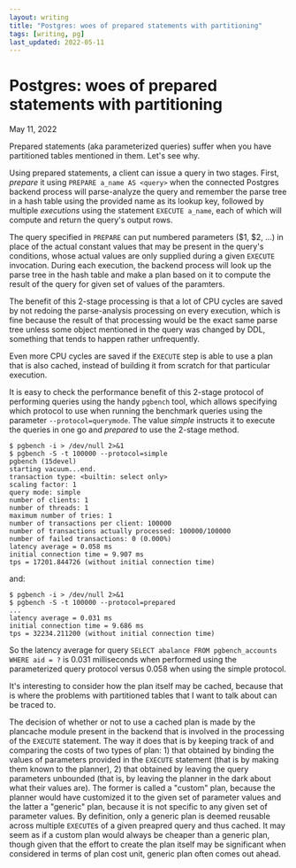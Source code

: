 ```yaml
---
layout: writing
title: "Postgres: woes of prepared statements with partitioning"
tags: [writing, pg]
last_updated: 2022-05-11
---
```

# Postgres: woes of prepared statements with partitioning

May 11, 2022

Prepared statements (aka parameterized queries) suffer when you have partitioned
tables mentioned in them.  Let's see why.

Using prepared statements, a client can issue a query in two stages.  First, *prepare*
it using `PREPARE a_name AS <query>` when the connected Postgres backend process will
parse-analyze the query and remember the parse tree in a hash table using the provided
name as its lookup key, followed by multiple *executions* using the statement `EXECUTE
a_name`, each of which will compute and return the query's output rows.

The query specified in `PREPARE` can put numbered parameters ($1, $2, ...) in place of
the actual constant values that may be present in the query's conditions, whose actual
values are only supplied during a given `EXECUTE` invocation.  During each execution,
the backend process will look up the parse tree in the hash table and make a plan based
on it to compute the result of the query for given set of values of the paramters.
 
The benefit of this 2-stage processing is that a lot of CPU cycles are saved by not
redoing the parse-analysis processing on every execution, which is fine because the result
of that processing would be the exact same parse tree unless some object mentioned in the
query was changed by DDL, something that tends to happen rather unfrequently.

Even more CPU cycles are saved if the `EXECUTE` step is able to use a plan that is also
cached, instead of building it from scratch for that particular execution.

It is easy to check the performance benefit of this 2-stage protocol of performing queries
using the handy `pgbench` tool, which allows specifying which protocol to use when running
the benchmark queries using the parameter `--protocol=querymode`. The value *simple*
instructs it to execute the queries in one go and *prepared* to use the 2-stage method.

```
$ pgbench -i > /dev/null 2>&1
$ pgbench -S -t 100000 --protocol=simple
pgbench (15devel)
starting vacuum...end.
transaction type: <builtin: select only>
scaling factor: 1
query mode: simple
number of clients: 1
number of threads: 1
maximum number of tries: 1
number of transactions per client: 100000
number of transactions actually processed: 100000/100000
number of failed transactions: 0 (0.000%)
latency average = 0.058 ms
initial connection time = 9.907 ms
tps = 17201.844726 (without initial connection time)
```

and:

```
$ pgbench -i > /dev/null 2>&1
$ pgbench -S -t 100000 --protocol=prepared
...
latency average = 0.031 ms
initial connection time = 9.686 ms
tps = 32234.211200 (without initial connection time)
```

So the latency average for query `SELECT abalance FROM pgbench_accounts WHERE aid = ?`
is 0.031 milliseconds when performed using the parameterized query protocol versus 0.058
when using the simple protocol.

It's interesting to consider how the plan itself may be cached, because that is where the
problems with partitioned tables that I want to talk about can be traced to.

The decision of whether or not to use a cached plan is made by the plancache module
present in the backend that is involved in the processing of the `EXECUTE` statement.
The way it does that is by keeping track of and comparing the costs of two types of
plan: 1) that obtained by binding the values of parameters provided in the `EXECUTE`
statement (that is by making them known to the planner), 2) that obtained by leaving
the query parameters unbounded (that is, by leaving the planner in the dark about what
their values are).  The former is called a "custom" plan, because the planner would have
customized it to the given set of parameter values and the latter a "generic" plan,
because it is not specific to any given set of parameter values.  By definition, only
a generic plan is deemed reusable across multiple `EXECUTE`s of a given preapred query
and thus cached.  It may seem as if a custom plan would always be cheaper than a generic
plan, though given that the effort to create the plan itself may be significant when
considered in terms of plan cost unit, generic plan often comes out ahead.
